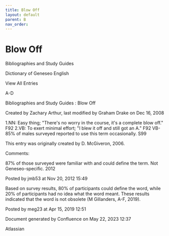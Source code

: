 ```yaml
---
title: Blow Off
layout: default
parent: B
nav_order:
---
```


# Blow Off

Bibliographies and Study Guides

Dictionary of Geneseo English

View All Entries

A-D

Bibliographies and Study Guides : Blow Off

Created by  Zachary Arthur, last modified by  Graham Drake on Dec 16, 2008

1.NN: Easy thing; &quot;There's no worry in the course, it's a complete blow off.&quot; F92 2.VB: To exert minimal effort; &quot;I blew it off and still got an A.&quot; F92 VB-85% of males surveyed reported to use this term occasionally. S99

This entry was originally created by D. McGiveron, 2006.

Comments:

87% of those surveyed were familiar with and could define the term. Not Geneseo-specific. 2012

Posted by jmb53 at Nov 20, 2012 15:49

Based on survey results, 80% of participants could define the word, while 20% of participants had no idea what the word meant. These results indicated that the word is not obsolete (M Gillanders, A-F, 2019).

Posted by meg23 at Apr 15, 2019 12:51

Document generated by Confluence on May 22, 2023 12:37

Atlassian
